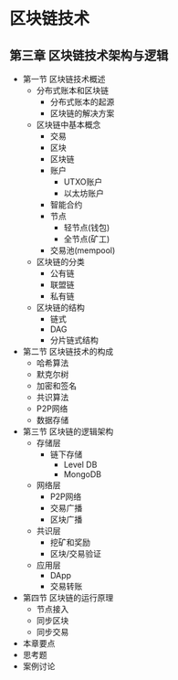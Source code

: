 # 区块链技术

## 第三章 区块链技术架构与逻辑

- 第一节 区块链技术概述
  - 分布式账本和区块链
    - 分布式账本的起源
    - 区块链的解决方案
  - 区块链中基本概念
    - 交易
    - 区块
    - 区块链
    - 账户
      - UTXO账户
      - 以太坊账户
    - 智能合约
    - 节点
      - 轻节点(钱包)
      - 全节点(矿工)
    - 交易池(mempool)
  - 区块链的分类
    - 公有链
    - 联盟链
    - 私有链
  - 区块链的结构
    - 链式
    - DAG
    - 分片链式结构
- 第二节 区块链技术的构成
  - 哈希算法
  - 默克尔树
  - 加密和签名
  - 共识算法
  - P2P网络
  - 数据存储
- 第三节 区块链的逻辑架构
  - 存储层
    - 链下存储
      - Level DB
      - MongoDB
  - 网络层
    - P2P网络
    - 交易广播
    - 区块广播
  - 共识层
    - 挖矿和奖励
    - 区块/交易验证
  - 应用层
    - DApp
    - 交易转账
- 第四节 区块链的运行原理
  - 节点接入
  - 同步区块
  - 同步交易
- 本章要点
- 思考题
- 案例讨论